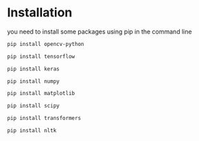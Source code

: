 # Installation
you need to install some packages using pip in the command line
```bash
pip install opencv-python
```
```bash
pip install tensorflow
```
```bash
pip install keras
```
```bash
pip install numpy
  ```
```bash
pip install matplotlib
  ```
  ```bash
pip install scipy
  ```
  ```bash
pip install transformers
  ```
  ```bash
pip install nltk
  ```
